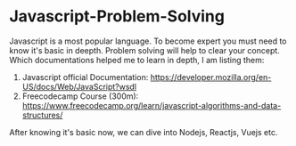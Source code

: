 # Javascript-Problem-Solving

Javascript is a most popular language. To become expert you must need to know it's basic in deepth. Problem solving will help to clear your concept. Which documentations helped me to learn in depth, I am listing them:

1. Javascript official Documentation: https://developer.mozilla.org/en-US/docs/Web/JavaScript?wsdl
2. Freecodecamp Course (300m): https://www.freecodecamp.org/learn/javascript-algorithms-and-data-structures/

After knowing it's basic now, we can dive into Nodejs, Reactjs, Vuejs etc.
